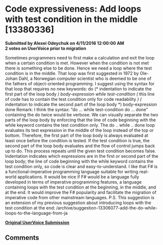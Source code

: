 # Code expressiveness: Add loops with test condition in the middle [13380336] #

**Submitted by Alexei Odeychuk on 4/11/2016 12:00:00 AM**  
**2 votes on UserVoice prior to migration**  

Sometimes programmers need to first make a calculation and exit the loop when a certain condition is met. However when the condition is not met there is something else to be done. Hence we need a loop where the test condition is in the middle. That loop was first suggested in 1972 by Ole-Johan Dahl, a Norwegian computer scientist who is deemed to be one of the fathers of object-oriented programming.
I suggest using the syntax for that loop that requires no new keywords:
do
(* indentation to indicate the first part of the loop body *) body-expression
while test-condition (* this line of code has to contain the test condition only for code readability *)
(* indentation to indicate the second part of the loop body *) body-expression
done
Remark: I think the syntax: “do … while test-condition do … done” containing the do twice would be verbose. We can visually separate the two parts of the loop body by enforcing that the line of code beginning with the while keyword contains the test condition only.
The do .. while .. done loop evaluates its test expression in the middle of the loop instead of the top or bottom. Therefore, the first part of the loop body is always evaluated at least once before the condition is tested. If the test condition is true, the second part of the loop body evaluates and the flow of control jumps back up to do. This process repeats until the given test condition becomes false. Indentation indicates which expressions are in the first or second part of the loop body; the line of code beginning with the while keyword contains the test condition only, so code is clear and easy-to-understand.
I like that F# is a functional-imperative programming language suitable for writing real-world applications. It would be nice if F# would be a language fully developed in terms of imperative programming features, a language containing loops with the test condition at the beginning, in the middle, and at the end. It would improve the F# popularity and facilitate the migration of imperative code from other mainstream languages.
P.S. This suggestion is an extension of my previous suggestion about introducing loops with the test condition at the end: /archive/suggestion-13306077-add-the-do-while-loops-to-the-language-from-ja



**[Original UserVoice Submission](https://fslang.uservoice.com/forums/245727-f-language/suggestions/13380336)**


## Comments ##


